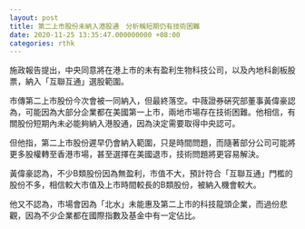 ```yaml
---
layout: post
title: 第二上市股份未納入港股通　分析稱短期仍有技術困難
date: 2020-11-25 13:35:47.000000000 +08:00
categories: rthk
---
```


施政報告提出，中央同意將在港上市的未有盈利生物科技公司，以及內地科創板股票，納入「互聯互通」選股範圍。

市傳第二上市股份今次會被一同納入，但最終落空。中薇證券硏究部董事黃偉豪認為，可能因為大部分企業都在美國第一上市，兩地市場存在技術困難。他相信，有關股份短期內未必能夠納入港股通，因為決定需要取得中央認可。

但他指，第二上市股份遲早仍會納入範圍，只是時間問題，而隨著部分公司可能將更多股權轉至香港市場，甚至選擇在美國退市，技術問題將更容易解決。

黃偉豪認為，不少B類股份因為無盈利，市值不大，預計符合「互聯互通」門檻的股份不多，相信較大市值及上市時間較長的B類股份，被納入機會較大。

他又不認為，市場會因為「北水」未能惠及第二上市的科技龍頭企業，而過份悲觀，因為不少企業都在國際指數及基金中有一定佔比。
